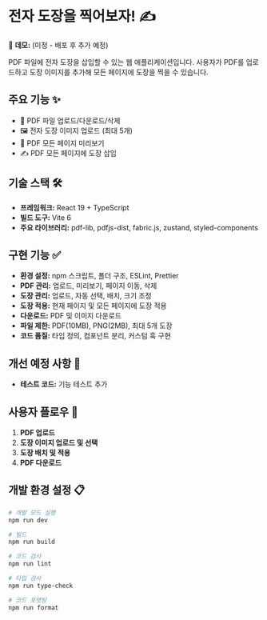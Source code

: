 # 전자 도장을 찍어보자! ✍️

🔗 **데모:** (미정 - 배포 후 추가 예정)

PDF 파일에 전자 도장을 삽입할 수 있는 웹 애플리케이션입니다. 사용자가 PDF를 업로드하고 도장 이미지를 추가해 모든 페이지에 도장을 찍을 수 있습니다.

## 주요 기능 ✨

- 📄 PDF 파일 업로드/다운로드/삭제
- 🖼️ 전자 도장 이미지 업로드 (최대 5개)
- 👀 PDF 모든 페이지 미리보기
- ✍️ PDF 모든 페이지에 도장 삽입

## 기술 스택 🛠️

- **프레임워크:** React 19 + TypeScript
- **빌드 도구:** Vite 6
- **주요 라이브러리:** pdf-lib, pdfjs-dist, fabric.js, zustand, styled-components

## 구현 기능 ✅

- **환경 설정:** npm 스크립트, 폴더 구조, ESLint, Prettier
- **PDF 관리:** 업로드, 미리보기, 페이지 이동, 삭제
- **도장 관리:** 업로드, 자동 선택, 배치, 크기 조정
- **도장 적용:** 현재 페이지 및 모든 페이지에 도장 적용
- **다운로드:** PDF 및 이미지 다운로드
- **파일 제한:** PDF(10MB), PNG(2MB), 최대 5개 도장
- **코드 품질:** 타입 정의, 컴포넌트 분리, 커스텀 훅 구현

## 개선 예정 사항 🔄

- **테스트 코드:** 기능 테스트 추가

## 사용자 플로우 🔄

1. **PDF 업로드**
2. **도장 이미지 업로드 및 선택**
3. **도장 배치 및 적용**
4. **PDF 다운로드**

## 개발 환경 설정 📋

```bash
# 개발 모드 실행
npm run dev

# 빌드
npm run build

# 코드 검사
npm run lint

# 타입 검사
npm run type-check

# 코드 포맷팅
npm run format
```
